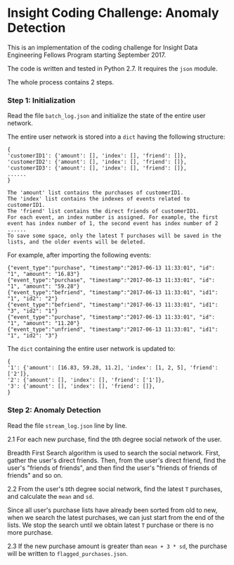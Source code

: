 # Insight Coding Challenge: Anomaly Detection

This is an implementation of the coding challenge for Insight Data Engineering Fellows Program starting September 2017.

The code is written and tested in Python 2.7. It requires the `json` module.


The whole process contains 2 steps. 

### Step 1: Initialization

Read the file `batch_log.json` and initialize the state of the entire user network.

The entire user network is stored into a `dict` having the following structure:

    {
    'customerID1': {'amount': [], 'index': [], 'friend': []},
    'customerID2': {'amount': [], 'index': [], 'friend': []},
    'customerID3': {'amount': [], 'index': [], 'friend': []},
    ......
    }

    The 'amount' list contains the purchases of customerID1.
    The 'index' list contains the indexes of events related to customerID1.
    The 'friend' list contains the direct friends of customerID1.
    For each event, an index number is assigned. For example, the first event has index number of 1, the second event has index number of 2 ...... 
    To save some space, only the latest T purchases will be saved in the lists, and the older events will be deleted.


For example, after importing the following events:

    {"event_type":"purchase", "timestamp":"2017-06-13 11:33:01", "id": "1", "amount": "16.83"}
    {"event_type":"purchase", "timestamp":"2017-06-13 11:33:01", "id": "1", "amount": "59.28"}
    {"event_type":"befriend", "timestamp":"2017-06-13 11:33:01", "id1": "1", "id2": "2"}
    {"event_type":"befriend", "timestamp":"2017-06-13 11:33:01", "id1": "3", "id2": "1"}
    {"event_type":"purchase", "timestamp":"2017-06-13 11:33:01", "id": "1", "amount": "11.20"}
    {"event_type":"unfriend", "timestamp":"2017-06-13 11:33:01", "id1": "1", "id2": "3"}

The `dict` containing the entire user network is updated to:

    {
    '1': {'amount': [16.83, 59.28, 11.2], 'index': [1, 2, 5], 'friend': ['2']},
    '2': {'amount': [], 'index': [], 'friend': ['1']},
    '3': {'amount': [], 'index': [], 'friend': []},
    }

### Step 2: Anomaly Detection

Read the file `stream_log.json` line by line.

2.1 For each new purchase, find the `D`th degree social network of the user. 
   
   Breadth First Search algorithm is used to search the social network. First, gather the user's direct friends. Then, from the user's direct friend, find the user's "friends of friends", and then find the user's "friends of friends of friends" and so on.
   
2.2 From the user's `D`th degree social network, find the latest `T` purchases, and calculate the `mean` and `sd`.

   Since all user's purchase lists have already been sorted from old to new, when we search the latest purchases, we can just start from the end of the lists. We stop the search until we obtain latest `T` purchase or there is no more purchase.

2.3 If the new purchase amount is greater than `mean + 3 * sd`, the purchase will be written to `flagged_purchases.json`.

